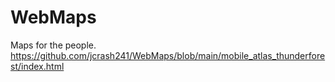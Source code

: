 # WebMaps
Maps for the people.
https://github.com/jcrash241/WebMaps/blob/main/mobile_atlas_thunderforest/index.html

